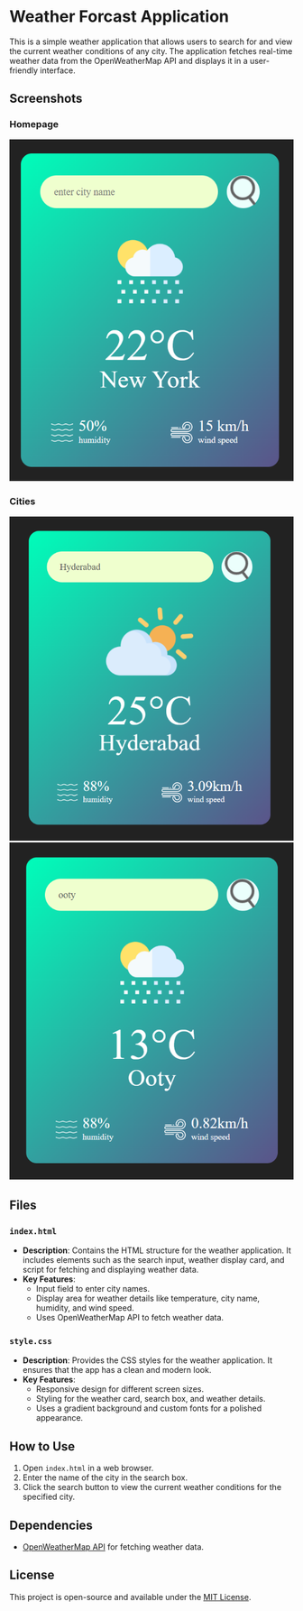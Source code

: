 # Weather Forcast Application
This is a simple weather application that allows users to search for and view the current weather conditions of any city. The application fetches real-time weather data from the OpenWeatherMap API and displays it in a user-friendly interface.
## Screenshots
### Homepage
![homepage snap](images/Newyork.png)

### Cities
![Hyderabad snap](images/Hyderabad.png)
![Ooty snap](images/Ooty.png)

## Files

### `index.html`
- **Description**: Contains the HTML structure for the weather application. It includes elements such as the search input, weather display card, and script for fetching and displaying weather data.
- **Key Features**:
  - Input field to enter city names.
  - Display area for weather details like temperature, city name, humidity, and wind speed.
  - Uses OpenWeatherMap API to fetch weather data.

### `style.css`
- **Description**: Provides the CSS styles for the weather application. It ensures that the app has a clean and modern look.
- **Key Features**:
  - Responsive design for different screen sizes.
  - Styling for the weather card, search box, and weather details.
  - Uses a gradient background and custom fonts for a polished appearance.

## How to Use

1. Open `index.html` in a web browser.
2. Enter the name of the city in the search box.
3. Click the search button to view the current weather conditions for the specified city.

## Dependencies

- [OpenWeatherMap API](https://openweathermap.org/api) for fetching weather data.

## License

This project is open-source and available under the [MIT License](LICENSE).

